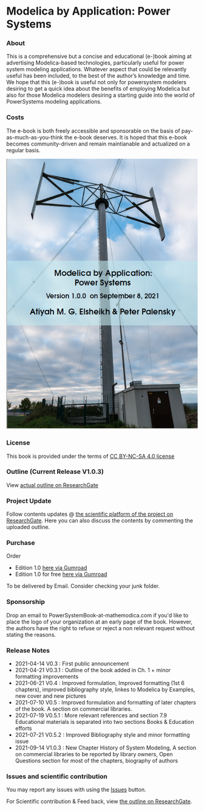 # Modelica by Application: Power Systems 

### About 

This is a comprehensive but a concise and educational (e-)book aiming at advertising Modelica-based technologies, particularly useful for power system modeling applications. Whatever aspect that could be relevantly useful has been included,  to the best of the author’s knowledge and time.  We hope that this (e-)book is useful not only for powersystem modelers desiring to get a quick idea about the benefits of employing Modelica but also for those Modelica modelers desiring a starting guide into the world of PowerSystems modeling applications.

### Costs 

The e-book is both freely accessible and sponsorable on the basis of pay-as-much-as-you-think the e-book deserves. It is hoped that this e-book becomes community-driven and remain maintianable and actualized on a regular basis. 

![Cover](MPSCoverActual.png)

### License 

This book is provided under the terms of [CC BY-NC-SA 4.0 license](https://creativecommons.org/licenses/by-nc-sa/4.0/)

### Outline (Current Release V1.0.3)

View [actual outline on ResearchGate](https://www.researchgate.net/publication/353340102_Book_Outline_Modelica_by_Application_Power_Systems)

### Project Update 

Follow contents updates @ [the scientific platform of the project on ResearchGate](https://www.researchgate.net/project/Book-Modelica-By-Application-Power-Systems). Here you can also discuss the contents by commenting the uploaded outline.

### Purchase

Order 
- Edition 1.0 [here via Gumroad](https://gum.co/mathemodica-powsys)
- Edition 1.0 for free [here via Gumroad](https://gum.co/mathemodica-powsys-free) 

To be delivered by Email. Consider checking your junk folder.

### Sponsorship 

Drop an email to PowerSystemBook-at-mathemodica.com if you'd like to place the logo of your organization at an early page of the book. However, the authors have the right to refuse or reject a non relevant request without stating the reasons. 

### Release Notes 

- 2021-04-14 V0.3   : First public announcement 
- 2021-04-21 V0.3.1 : Outline of the book added in Ch. 1 + minor formatting improvements  
- 2021-06-21 V0.4   : Improved formulation, Improved formatting (1st 6 chapters), improved bibliography style, linkes to Modelica by Examples, new cover and new pictures  
- 2021-07-10 V0.5   : Improved formulation and formatting of later chapters of the book. A section on commercial libraries. 
- 2021-07-19 V0.5.1 : More relevant references and section 7.9 Educational materials is separated into two sections Books & Education efforts  
- 2021-07-21 V0.5.2 : Improved Bibliography style and minor formatting issue
- 2021-09-14 V1.0.3 : New Chapter History of System Modeling, A section on commercial libraries to be reported by library owners, Open Questions section for most of the chapters, biography of authors

### Issues and scientific contribution

You may report any issues with using the [Issues](https://github.com/Mathemodica/ModelicaPowerSystemBook/issues) button.

For Scientific contribution & Feed back, view [the outline on ResearchGate](https://www.researchgate.net/publication/353340102_Book_Outline_Modelica_by_Application_Power_Systems).
